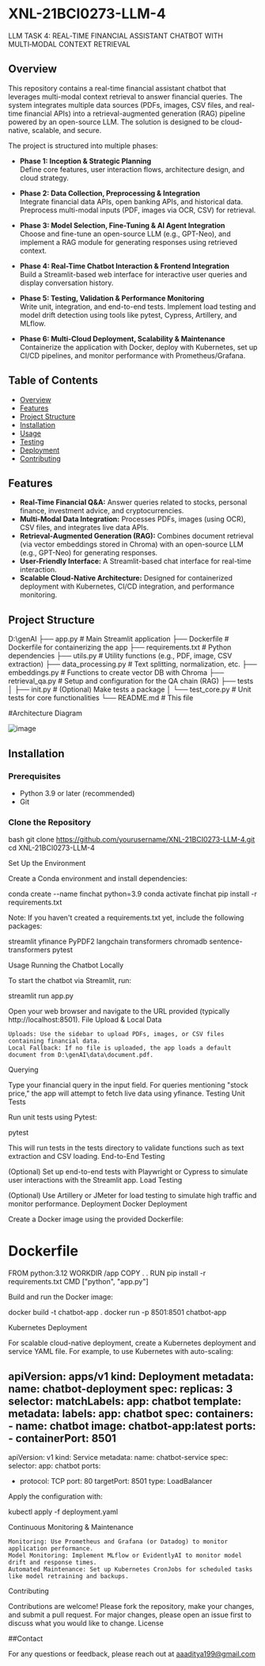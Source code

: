 # XNL-21BCI0273-LLM-4
LLM TASK 4: REAL‑TIME FINANCIAL ASSISTANT CHATBOT WITH MULTI‑MODAL CONTEXT RETRIEVAL



## Overview

This repository contains a real-time financial assistant chatbot that leverages multi-modal context retrieval to answer financial queries. The system integrates multiple data sources (PDFs, images, CSV files, and real-time financial APIs) into a retrieval-augmented generation (RAG) pipeline powered by an open-source LLM. The solution is designed to be cloud-native, scalable, and secure.

The project is structured into multiple phases:

- **Phase 1: Inception & Strategic Planning**  
  Define core features, user interaction flows, architecture design, and cloud strategy.

- **Phase 2: Data Collection, Preprocessing & Integration**  
  Integrate financial data APIs, open banking APIs, and historical data. Preprocess multi-modal inputs (PDF, images via OCR, CSV) for retrieval.

- **Phase 3: Model Selection, Fine-Tuning & AI Agent Integration**  
  Choose and fine-tune an open-source LLM (e.g., GPT-Neo), and implement a RAG module for generating responses using retrieved context.

- **Phase 4: Real-Time Chatbot Interaction & Frontend Integration**  
  Build a Streamlit-based web interface for interactive user queries and display conversation history.

- **Phase 5: Testing, Validation & Performance Monitoring**  
  Write unit, integration, and end-to-end tests. Implement load testing and model drift detection using tools like pytest, Cypress, Artillery, and MLflow.

- **Phase 6: Multi-Cloud Deployment, Scalability & Maintenance**  
  Containerize the application with Docker, deploy with Kubernetes, set up CI/CD pipelines, and monitor performance with Prometheus/Grafana.

## Table of Contents

- [Overview](#overview)
- [Features](#features)
- [Project Structure](#project-structure)
- [Installation](#installation)
- [Usage](#usage)
- [Testing](#testing)
- [Deployment](#deployment)
- [Contributing](#contributing)


## Features

- **Real-Time Financial Q&A:** Answer queries related to stocks, personal finance, investment advice, and cryptocurrencies.
- **Multi-Modal Data Integration:** Processes PDFs, images (using OCR), CSV files, and integrates live data APIs.
- **Retrieval-Augmented Generation (RAG):** Combines document retrieval (via vector embeddings stored in Chroma) with an open-source LLM (e.g., GPT-Neo) for generating responses.
- **User-Friendly Interface:** A Streamlit-based chat interface for real-time interaction.
- **Scalable Cloud-Native Architecture:** Designed for containerized deployment with Kubernetes, CI/CD integration, and performance monitoring.

## Project Structure

D:\genAI
├── app.py # Main Streamlit application ├── Dockerfile # Dockerfile for containerizing the app ├── requirements.txt # Python dependencies ├── utils.py # Utility functions (e.g., PDF, image, CSV extraction) ├── data_processing.py # Text splitting, normalization, etc. ├── embeddings.py # Functions to create vector DB with Chroma ├── retrieval_qa.py # Setup and configuration for the QA chain (RAG) ├── tests
│ ├── init.py # (Optional) Make tests a package │ └── test_core.py # Unit tests for core functionalities └── README.md # This file

#Architecture Diagram

![image](https://github.com/user-attachments/assets/0d70075e-795a-4661-bd82-8e25f9d67ade)


## Installation

### Prerequisites

- Python 3.9 or later (recommended)
- Git

### Clone the Repository

bash
git clone https://github.com/yourusername/XNL-21BCI0273-LLM-4.git
cd XNL-21BCI0273-LLM-4

Set Up the Environment

Create a Conda environment and install dependencies:

conda create --name finchat python=3.9
conda activate finchat
pip install -r requirements.txt

Note: If you haven't created a requirements.txt yet, include the following packages:

streamlit
yfinance
PyPDF2
langchain
transformers
chromadb
sentence-transformers
pytest

Usage
Running the Chatbot Locally

To start the chatbot via Streamlit, run:

streamlit run app.py

Open your web browser and navigate to the URL provided (typically http://localhost:8501).
File Upload & Local Data

    Uploads: Use the sidebar to upload PDFs, images, or CSV files containing financial data.
    Local Fallback: If no file is uploaded, the app loads a default document from D:\genAI\data\document.pdf.

Querying

Type your financial query in the input field. For queries mentioning "stock price," the app will attempt to fetch live data using yfinance.
Testing
Unit Tests

Run unit tests using Pytest:

pytest

This will run tests in the tests directory to validate functions such as text extraction and CSV loading.
End-to-End Testing

(Optional) Set up end-to-end tests with Playwright or Cypress to simulate user interactions with the Streamlit app.
Load Testing

(Optional) Use Artillery or JMeter for load testing to simulate high traffic and monitor performance.
Deployment
Docker Deployment

Create a Docker image using the provided Dockerfile:

# Dockerfile
FROM python:3.12
WORKDIR /app
COPY . .
RUN pip install -r requirements.txt
CMD ["python", "app.py"]

Build and run the Docker image:

docker build -t chatbot-app .
docker run -p 8501:8501 chatbot-app

Kubernetes Deployment

For scalable cloud-native deployment, create a Kubernetes deployment and service YAML file. For example, to use Kubernetes with auto-scaling:

apiVersion: apps/v1
kind: Deployment
metadata:
  name: chatbot-deployment
spec:
  replicas: 3
  selector:
    matchLabels:
      app: chatbot
  template:
    metadata:
      labels:
        app: chatbot
    spec:
      containers:
      - name: chatbot
        image: chatbot-app:latest
        ports:
        - containerPort: 8501
---
apiVersion: v1
kind: Service
metadata:
  name: chatbot-service
spec:
  selector:
    app: chatbot
  ports:
  - protocol: TCP
    port: 80
    targetPort: 8501
  type: LoadBalancer

Apply the configuration with:

kubectl apply -f deployment.yaml

Continuous Monitoring & Maintenance

    Monitoring: Use Prometheus and Grafana (or Datadog) to monitor application performance.
    Model Monitoring: Implement MLflow or EvidentlyAI to monitor model drift and response times.
    Automated Maintenance: Set up Kubernetes CronJobs for scheduled tasks like model retraining and backups.

Contributing

Contributions are welcome! Please fork the repository, make your changes, and submit a pull request. For major changes, please open an issue first to discuss what you would like to change.
License


##Contact

For any questions or feedback, please reach out at aaaditya199@gmail.com


